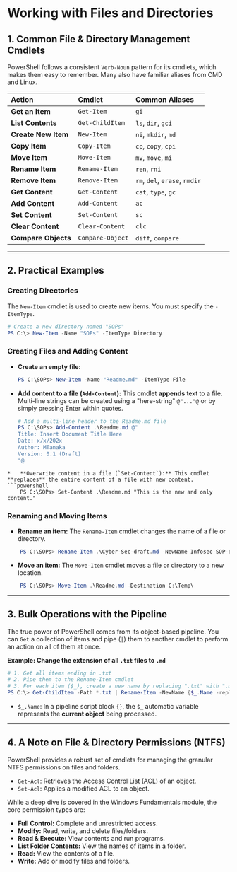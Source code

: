 # Working with Files and Directories

## 1. Common File & Directory Management Cmdlets

PowerShell follows a consistent `Verb-Noun` pattern for its cmdlets, which makes them easy to remember. Many also have familiar aliases from CMD and Linux.

| Action | Cmdlet | Common Aliases |
| :--- | :--- | :--- |
| **Get an Item** | `Get-Item` | `gi` |
| **List Contents** | `Get-ChildItem`| `ls`, `dir`, `gci` |
| **Create New Item**| `New-Item` | `ni`, `mkdir`, `md` |
| **Copy Item** | `Copy-Item` | `cp`, `copy`, `cpi` |
| **Move Item** | `Move-Item` | `mv`, `move`, `mi` |
| **Rename Item** | `Rename-Item` | `ren`, `rni` |
| **Remove Item** | `Remove-Item` | `rm`, `del`, `erase`, `rmdir`|
| **Get Content** | `Get-Content` | `cat`, `type`, `gc` |
| **Add Content** | `Add-Content` | `ac` |
| **Set Content** | `Set-Content` | `sc` |
| **Clear Content**| `Clear-Content`| `clc` |
| **Compare Objects**| `Compare-Object`| `diff`, `compare` |

---

## 2. Practical Examples

### Creating Directories
The `New-Item` cmdlet is used to create new items. You must specify the `-ItemType`.
```powershell
# Create a new directory named "SOPs"
PS C:\> New-Item -Name "SOPs" -ItemType Directory
```

### Creating Files and Adding Content
*   **Create an empty file:**
    ```powershell
    PS C:\SOPs> New-Item -Name "Readme.md" -ItemType File
    ```
*   **Add content to a file (`Add-Content`):** This cmdlet **appends** text to a file. Multi-line strings can be created using a "here-string" `@"..."@` or by simply pressing Enter within quotes.
    ```powershell
    # Add a multi-line header to the Readme.md file
    PS C:\SOPs> Add-Content .\Readme.md @"
    Title: Insert Document Title Here
    Date: x/x/202x
    Author: MTanaka
    Version: 0.1 (Draft)
    "@
    
```
*   **Overwrite content in a file (`Set-Content`):** This cmdlet **replaces** the entire content of a file with new content.
```powershell
    PS C:\SOPs> Set-Content .\Readme.md "This is the new and only content."
```

### Renaming and Moving Items
*   **Rename an item:** The `Rename-Item` cmdlet changes the name of a file or directory.
```powershell
    PS C:\SOPs> Rename-Item .\Cyber-Sec-draft.md -NewName Infosec-SOP-draft.md
```
*   **Move an item:** The `Move-Item` cmdlet moves a file or directory to a new location.
```powershell
    PS C:\SOPs> Move-Item .\Readme.md -Destination C:\Temp\
```

---

## 3. Bulk Operations with the Pipeline

The true power of PowerShell comes from its object-based pipeline. You can `Get` a collection of items and pipe (`|`) them to another cmdlet to perform an action on all of them at once.

**Example: Change the extension of all `.txt` files to `.md`**
```powershell
# 1. Get all items ending in .txt
# 2. Pipe them to the Rename-Item cmdlet
# 3. For each item ($_), create a new name by replacing ".txt" with ".md"
PS C:\> Get-ChildItem -Path *.txt | Rename-Item -NewName {$_.Name -replace ".txt",".md"}
```
*   `$_.Name`: In a pipeline script block `{}`, the `$_` automatic variable represents the **current object** being processed.

---

## 4. A Note on File & Directory Permissions (NTFS)

PowerShell provides a robust set of cmdlets for managing the granular NTFS permissions on files and folders.

*   `Get-Acl`: Retrieves the Access Control List (ACL) of an object.
*   `Set-Acl`: Applies a modified ACL to an object.

While a deep dive is covered in the Windows Fundamentals module, the core permission types are:
*   **Full Control:** Complete and unrestricted access.
*   **Modify:** Read, write, and delete files/folders.
*   **Read & Execute:** View contents and run programs.
*   **List Folder Contents:** View the names of items in a folder.
*   **Read:** View the contents of a file.
*   **Write:** Add or modify files and folders.
